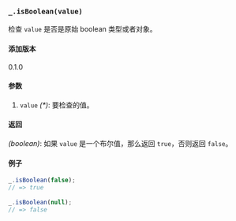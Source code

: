 ### `_.isBoolean(value)`[​](#_isbooleanvalue "_isbooleanvalue的直接链接")

检查 `value` 是否是原始 boolean 类型或者对象。

#### 添加版本

0.1.0

#### 参数

1.  `value` _(\*)_: 要检查的值。

#### 返回

_(boolean)_: 如果 `value` 是一个布尔值，那么返回 `true`，否则返回 `false`。

#### 例子

```js
_.isBoolean(false);
// => true
 
_.isBoolean(null);
// => false

```